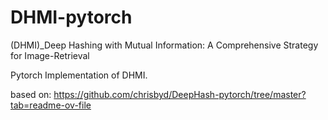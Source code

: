 # DHMI-pytorch
(DHMI)_Deep Hashing with Mutual Information: A Comprehensive Strategy for Image-Retrieval

Pytorch Implementation of DHMI. 

based on: https://github.com/chrisbyd/DeepHash-pytorch/tree/master?tab=readme-ov-file

